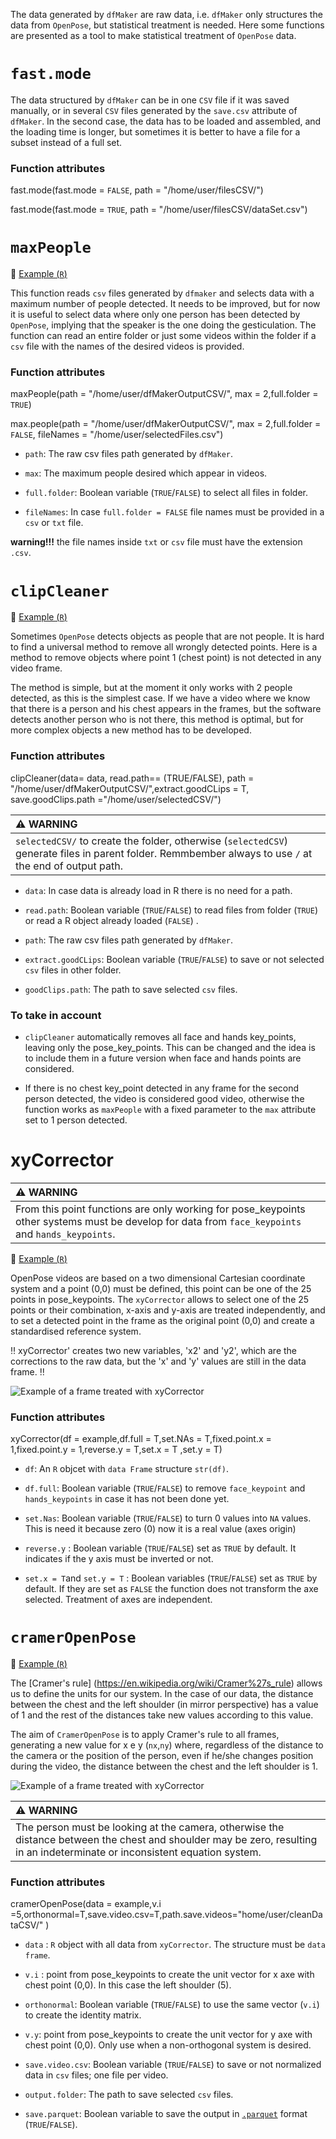 
The data generated by `dfMaker` are raw data, i.e. `dfMaker` only structures the data from `OpenPose`, but statistical treatment is needed. Here some functions are presented as a tool to make statistical treatment of `OpenPose` data.

# `fast.mode`

The data structured by `dfMaker` can be in one `CSV` file if it was saved manually, or in several `CSV` files generated by the `save.csv` attribute of `dfMaker`. In the second case, the data has to be loaded and assembled, and the loading time is longer, but sometimes it is better to have a file for a subset instead of a full set.

### Function attributes

fast.mode(fast.mode = `FALSE`, path = "/home/user/filesCSV/")

fast.mode(fast.mode = `TRUE`, path = "/home/user/filesCSV/dataSet.csv")

# `maxPeople`

:notebook: [Example (`R`)](functionsExamples/maxPeopleExample.R)

This function reads `csv` files generated by `dfmaker` and selects data with a maximum number of people detected. It needs to be improved, but for now it is useful to select data where only one person has been detected by `OpenPose`, implying that the speaker is the one doing the gesticulation. The function can read an entire folder or just some videos within the folder if a `csv` file with the names of the desired videos is provided.

### Function attributes

maxPeople(path = "/home/user/dfMakerOutputCSV/", max = 2,full.folder = `TRUE`)

max.people(path = "/home/user/dfMakerOutputCSV/", max = 2,full.folder = `FALSE`, fileNames = "/home/user/selectedFiles.csv")

-   `path`: The raw csv files path generated by `dfMaker`.

-   `max`: The maximum people desired which appear in videos.

-   `full.folder`: Boolean variable (`TRUE`/`FALSE`) to select all files in folder.

-   `fileNames`: In case `full.folder = FALSE` file names must be provided in a `csv` or `txt` file.

**warning!!!** the file names inside `txt` or `csv` file must have the extension `.csv`.

# `clipCleaner`


:notebook: [Example (`R`)](functionsExamples/clipCleanerExample.R)



Sometimes `OpenPose` detects objects as people that are not people. It is hard to find a universal method to remove all wrongly detected points. Here is a method to remove objects where point 1 (chest point) is not detected in any video frame.

The method is simple, but at the moment it only works with 2 people detected, as this is the simplest case. If we have a video where we know that there is a person and his chest appears in the frames, but the software detects another person who is not there, this method is optimal, but for more complex objects a new method has to be developed.

### Function attributes

clipCleaner(data= data, read.path== (TRUE/FALSE), path = "/home/user/dfMakerOutputCSV/",extract.goodCLips = T, save.goodClips.path ="/home/user/selectedCSV/")

| :warning: WARNING                                                                                                                                       |
|:-----------------------------------------------------------------------|
| `selectedCSV/` to create the folder, otherwise (`selectedCSV`) generate files in parent folder. Remmbember always to use `/` at the end of output path. |

-   `data`: In case data is already load in R there is no need for a path.

-   `read.path`:  Boolean variable (`TRUE`/`FALSE`) to read files from folder (`TRUE`) or read a R object already loaded (`FALSE`) .

-   `path`: The raw csv files path generated by `dfMaker`.

-   `extract.goodCLips`: Boolean variable (`TRUE`/`FALSE`) to save or not selected `csv` files in other folder.

-   `goodClips.path`: The path to save selected `csv` files.

### To take in account

- `clipCleaner` automatically removes all face and hands key_points, leaving only the pose_key_points. This can be changed and the idea is to include them in a future version when face and hands points are considered.

- If there is no chest key_point detected in any frame for the second person detected, the video is considered good video, otherwise the function works as `maxPeople` with a fixed parameter to the `max` attribute set to 1 person detected.

# xyCorrector

| :warning: WARNING                                                                                                                                 |
|:-----------------------------------------------------------------------|
| From this point functions are only working for pose_keypoints other systems must be develop for data from `face_keypoints` and `hands_keypoints`. |

:notebook: [Example (`R`)](functionsExamples/xyCorrectorExample.R)

OpenPose videos are based on a two dimensional Cartesian coordinate system and a point (0,0) must be defined, this point can be one of the 25 points in pose_keypoints. The `xyCorrector` allows to select one of the 25 points or their combination, x-axis and y-axis are treated independently, and to set a detected point in the frame as the original point (0,0) and create a standardised reference system.


:bangbang: xyCorrector' creates two new variables, 'x2' and 'y2', which are the corrections to the raw data, but the 'x' and 'y' values are still in the data frame. :bangbang:

 ![Example of a frame treated with xyCorrector](functionsExamples/xyCorrectorPlot.png)

### Function attributes

xyCorrector(df = example,df.full = T,set.NAs = T,fixed.point.x = 1,fixed.point.y = 1,reverse.y = T,set.x = T ,set.y = T)

-   `df`: An `R` objcet with `data Frame` structure `str(df)`.

-   `df.full`: Boolean variable (`TRUE`/`FALSE`) to remove `face_keypoint` and `hands_keypoints` in case it has not been done yet.

-   `set.Nas`: Boolean variable (`TRUE`/`FALSE`) to turn 0 values into `NA` values. This is need it because zero (0) now it is a real value (axes origin)

-   `reverse.y` : Boolean variable (`TRUE`/`FALSE`) set as `TRUE` by default. It indicates if the y axis must be inverted or not.

-   `set.x = T`and `set.y = T` : Boolean variables (`TRUE`/`FALSE`) set as `TRUE` by default. If they are set as `FALSE` the function does not transform the axe selected. Treatment of axes are independent.


# `cramerOpenPose`

:notebook: [Example (`R`)](functionsExamples/cramerOpenPoseExample.R)


The [Cramer's rule] (https://en.wikipedia.org/wiki/Cramer%27s_rule) allows us to define the units for our system. In the case of our data, the distance between the chest and the left shoulder (in mirror perspective) has a value of 1 and the rest of the distances take new values according to this value.

The aim of `CramerOpenPose` is to apply Cramer's rule to all frames, generating a new value for x e y (`nx`,`ny`) where, regardless of the distance to the camera or the position of the person, even if he/she changes position during the video, the distance between the chest and the left shoulder is 1.

 ![Example of a frame treated with xyCorrector](functionsExamples/cramerOpenPoseExample.png)


| :warning: WARNING                                                                                                                                 |
|:-----------------------------------------------------------------------|
| The person must be looking at the camera, otherwise the distance between the chest and shoulder may be zero, resulting in an indeterminate or inconsistent equation system.    |


### Function attributes

cramerOpenPose(data = example,v.i =5,orthonormal=T,save.video.csv=T,path.save.videos="home/user/cleanDataCSV/" )


* `data` : `R` object with all data from `xyCorrector`. The structure must be `data frame`.

* `v.i` : point from pose_keypoints to create the unit vector for x axe with chest point (0,0). In this case the left shoulder (5).

* `orthonormal`:  Boolean variable (`TRUE`/`FALSE`) to use the same vector (`v.i`) to create the identity matrix.

*  `v.y`: point from pose_keypoints to create the unit vector for y axe with chest point (0,0). Only use when a non-orthogonal system  is desired.

* `save.video.csv`: Boolean variable (`TRUE`/`FALSE`) to save or not normalized data in `csv` files; one file per video.

* `output.folder`: The path to save selected `csv` files.

* `save.parquet`: Boolean variable to save the output in [`.parquet`](https://github.com/apache/parquet-format) format  (`TRUE`/`FALSE`).
